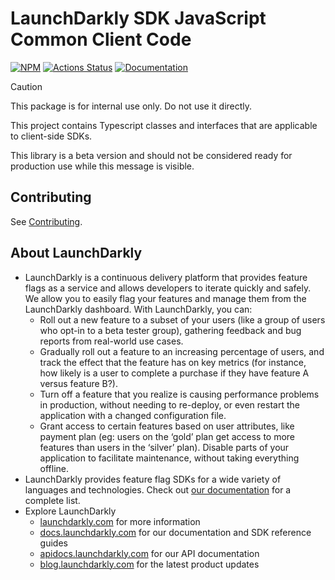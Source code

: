 # LaunchDarkly SDK JavaScript Common Client Code

[![NPM][js-client-sdk-common-npm-badge]][js-client-sdk-common-npm-link]
[![Actions Status][shared-sdk-client-ci-badge]][shared-sdk-client-ci]
[![Documentation][shared-sdk-client-ghp-badge]][shared-sdk-client-ghp-link]

> [!CAUTION]  
> This package is for internal use only. Do not use it directly.

This project contains Typescript classes and interfaces that are applicable to client-side SDKs.

This library is a beta version and should not be considered ready for production use while this message is visible.

## Contributing

See [Contributing](../CONTRIBUTING.md).

## About LaunchDarkly

- LaunchDarkly is a continuous delivery platform that provides feature flags as a service and allows developers to iterate quickly and safely. We allow you to easily flag your features and manage them from the LaunchDarkly dashboard. With LaunchDarkly, you can:
  - Roll out a new feature to a subset of your users (like a group of users who opt-in to a beta tester group), gathering feedback and bug reports from real-world use cases.
  - Gradually roll out a feature to an increasing percentage of users, and track the effect that the feature has on key metrics (for instance, how likely is a user to complete a purchase if they have feature A versus feature B?).
  - Turn off a feature that you realize is causing performance problems in production, without needing to re-deploy, or even restart the application with a changed configuration file.
  - Grant access to certain features based on user attributes, like payment plan (eg: users on the ‘gold’ plan get access to more features than users in the ‘silver’ plan). Disable parts of your application to facilitate maintenance, without taking everything offline.
- LaunchDarkly provides feature flag SDKs for a wide variety of languages and technologies. Check out [our documentation](https://docs.launchdarkly.com/sdk) for a complete list.
- Explore LaunchDarkly
  - [launchdarkly.com](https://www.launchdarkly.com/ 'LaunchDarkly Main Website') for more information
  - [docs.launchdarkly.com](https://docs.launchdarkly.com/ 'LaunchDarkly Documentation') for our documentation and SDK reference guides
  - [apidocs.launchdarkly.com](https://apidocs.launchdarkly.com/ 'LaunchDarkly API Documentation') for our API documentation
  - [blog.launchdarkly.com](https://blog.launchdarkly.com/ 'LaunchDarkly Blog Documentation') for the latest product updates

[js-client-sdk-common-npm-badge]: https://img.shields.io/npm/v/@launchdarkly/js-client-sdk-common.svg?style=flat-square
[js-client-sdk-common-npm-link]: https://www.npmjs.com/package/@launchdarkly/js-client-sdk-common
[shared-sdk-client-ci-badge]: https://github.com/launchdarkly/js-core/actions/workflows/sdk-client.yml/badge.svg
[shared-sdk-client-ci]: https://github.com/launchdarkly/js-core/actions/workflows/sdk-client.yml
[shared-sdk-client-ghp-badge]: https://img.shields.io/static/v1?label=GitHub+Pages&message=API+reference&color=00add8
[shared-sdk-client-ghp-link]: https://launchdarkly.github.io/js-core/packages/shared/sdk-client/docs/
